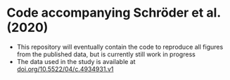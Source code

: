# Code accompanying Schröder et al. (2020)

* This repository will eventually contain the code to reproduce all figures
 from the published data, but is currently still work in progress
* The data used in the study is available at 
[doi.org/10.5522/04/c.4934931.v1](https://doi.org/10.5522/04/c.4934931.v1)